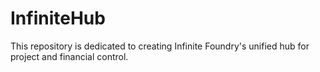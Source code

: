 # InfiniteHub
This repository is dedicated to creating Infinite Foundry's unified hub for project and financial control.
